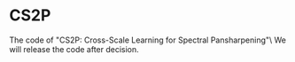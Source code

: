 # CS2P
The code of "CS2P: Cross-Scale Learning for Spectral Pansharpening"\\
We will release the code after decision.
